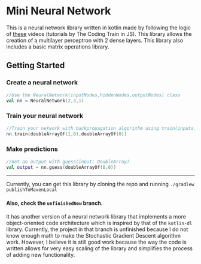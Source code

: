 # Mini Neural Network
This is a neural network library written in kotlin made by following the logic of 
[these](https://www.youtube.com/watch?v=XJ7HLz9VYz0&list=PLRqwX-V7Uu6aCibgK1PTWWu9by6XFdCfh) videos (tutorials by The Coding Train in JS). 
This library allows the creation of a multilayer perceptron with 2 dense layers. This library also includes a basic matrix operations library.

## Getting Started
### Create a neural network
```kotlin
//Use the NeuralNetwork(inputNodes,hiddenNodes,outputNodes) class
val nn = NeuralNetwork(2,3,1)
```
### Train your neural network
```kotlin
//Train your network with backpropagation algorithm using train(inputs: DoubleArray, targetOutput: DoubleArray)
nn.train(doubleArrayOf(1,0),doubleArrayOf(0))
```
### Make predictions
```kotlin
//Get an output with guess(input: DoubleArray)
val output = nn.guess(doubleArrayOf(0,0)) 
```
---
Currently, you can get this library by cloning the repo and running `./gradlew publishToMavenLocal`

#### Also, check the `unfinishedNew` branch. 
It has another version of a neural network library that implements a more object-oriented code architecture which is inspired by that of the `kotlin-dl` library. Currently, the project in that branch is unfinished because I do not know enough math to make the Stochastic Gradient Descent algorithm work. However, I believe it is still good work because the way the code is written allows for very easy scaling of the library and simplifies the process of adding new functionality.
